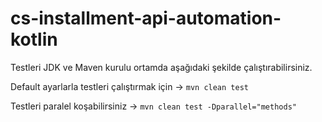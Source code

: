 # cs-installment-api-automation-kotlin

Testleri JDK ve Maven kurulu ortamda aşağıdaki şekilde çalıştırabilirsiniz.

Default ayarlarla testleri çalıştırmak için -> ``mvn clean test``

Testleri paralel koşabilirsiniz -> ``mvn clean test -Dparallel="methods"``
